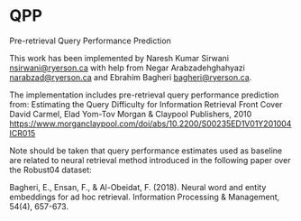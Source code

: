 # QPP
Pre-retrieval Query Performance Prediction

This work has been implemented by Naresh Kumar Sirwani <nsirwani@ryerson.ca> with help from Negar Arabzadehghahyazi <narabzad@ryerson.ca> and Ebrahim Bagheri <bagheri@ryerson.ca>.

The implementation includes pre-retrieval query performance prediction from: Estimating the Query Difficulty for Information Retrieval Front Cover David Carmel, Elad Yom-Tov Morgan & Claypool Publishers, 2010
https://www.morganclaypool.com/doi/abs/10.2200/S00235ED1V01Y201004ICR015

Note should be taken that query performance estimates used as baseline are related to neural retrieval method introduced in the following paper over the Robust04 dataset: 

Bagheri, E., Ensan, F., & Al-Obeidat, F. (2018). Neural word and entity embeddings for ad hoc retrieval. Information Processing & Management, 54(4), 657-673.
